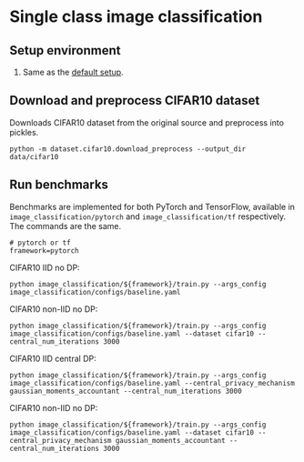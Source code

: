 # Single class image classification

## Setup environment

1. Same as the [default setup](../README.md).

## Download and preprocess CIFAR10 dataset

Downloads CIFAR10 dataset from the original source and preprocess into pickles.

```
python -m dataset.cifar10.download_preprocess --output_dir data/cifar10
```

## Run benchmarks

Benchmarks are implemented for both PyTorch and TensorFlow, available in `image_classification/pytorch` and `image_classification/tf` respectively. The commands are the same.

```
# pytorch or tf
framework=pytorch
```

CIFAR10 IID no DP:
```
python image_classification/${framework}/train.py --args_config image_classification/configs/baseline.yaml
```
CIFAR10 non-IID no DP:
```
python image_classification/${framework}/train.py --args_config image_classification/configs/baseline.yaml --dataset cifar10 --central_num_iterations 3000
```
CIFAR10 IID central DP:
```
python image_classification/${framework}/train.py --args_config image_classification/configs/baseline.yaml --central_privacy_mechanism gaussian_moments_accountant --central_num_iterations 3000
```
CIFAR10 non-IID no DP:
```
python image_classification/${framework}/train.py --args_config image_classification/configs/baseline.yaml --dataset cifar10 --central_privacy_mechanism gaussian_moments_accountant --central_num_iterations 3000
```
